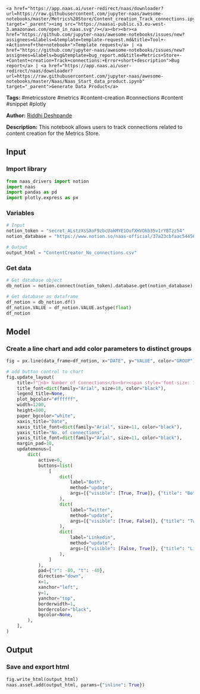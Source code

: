     <a href="https://app.naas.ai/user-redirect/naas/downloader?url=https://raw.githubusercontent.com/jupyter-naas/awesome-notebooks/master/Metrics%20Store/Content_creation_Track_connections.ipynb" target="_parent"><img src="https://naasai-public.s3.eu-west-3.amazonaws.com/open_in_naas.svg"/></a><br><br><a href="https://github.com/jupyter-naas/awesome-notebooks/issues/new?assignees=&labels=&template=template-request.md&title=Tool+-+Action+of+the+notebook+">Template request</a> | <a href="https://github.com/jupyter-naas/awesome-notebooks/issues/new?assignees=&labels=bug&template=bug_report.md&title=Metrics+Store+-+Content+creation+Track+connections:+Error+short+description">Bug report</a> | <a href="https://app.naas.ai/user-redirect/naas/downloader?url=https://raw.githubusercontent.com/jupyter-naas/awesome-notebooks/master/Naas/Naas_Start_data_product.ipynb" target="_parent">Generate Data Product</a>

**Tags:** #metricsstore #metrics #content-creation #connections #content #snippet #plotly

**Author:** [Riddhi Deshpande](https://www.linkedin.com/in/riddhideshpande/)

**Description:** This notebook allows users to track connections related to content creation for the Metrics Store.

## Input

### Import library


```python
from naas_drivers import notion
import naas
import pandas as pd
import plotly.express as px
```

### Variables


```python
# Input
notion_token = "secret_ALstzXsSXoF9zbcUakMYE1OufXHVOkb35v1rYBTzz54"
notion_database = "https://www.notion.so/naas-official/37a23cbfaac5445690301dfd49f035d3?v=8ab1b2f3847d4067ac5ae19a799c7dcb"

# Output
output_html = "ContentCreator_No_connections.csv"
```

### Get data


```python
# Get database object
db_notion = notion.connect(notion_token).database.get(notion_database)

# Get database as dataframe
df_notion = db_notion.df()
df_notion.VALUE = df_notion.VALUE.astype(float)
df_notion
```

## Model

### Create a line chart and add color parameters to distinct groups


```python
fig = px.line(data_frame=df_notion, x="DATE", y="VALUE", color="GROUP")

# add button control to chart
fig.update_layout(
    title=f"🚀<b> Number of Connections</b><br><span style='font-size: 13px;'></span>",
    title_font=dict(family="Arial", size=18, color="black"),
    legend_title=None,
    plot_bgcolor="#ffffff",
    width=1200,
    height=800,
    paper_bgcolor="white",
    xaxis_title="Date",
    xaxis_title_font=dict(family="Arial", size=11, color="black"),
    yaxis_title="No. of connections",
    yaxis_title_font=dict(family="Arial", size=11, color="black"),
    margin_pad=10,
    updatemenus=[
        dict(
            active=0,
            buttons=list(
                [
                    dict(
                        label="Both",
                        method="update",
                        args=[{"visible": [True, True]}, {"title": "Both"}],
                    ),
                    dict(
                        label="Twitter",
                        method="update",
                        args=[{"visible": [True, False]}, {"title": "Twitter"}],
                    ),
                    dict(
                        label="Linkedin",
                        method="update",
                        args=[{"visible": [False, True]}, {"title": "Linkedin"}],
                    ),
                ]
            ),
            pad={"r": -80, "t": -40},
            direction="down",
            x=1,
            xanchor="left",
            y=1,
            yanchor="top",
            borderwidth=1,
            bordercolor="black",
            bgcolor=None,
        ),
    ],
)
```

## Output

### Save and export html


```python
fig.write_html(output_html)
naas.asset.add(output_html, params={"inline": True})
```
